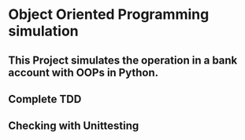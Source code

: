 # Object Oriented Programming simulation 

## This Project simulates the operation in a bank account with OOPs in Python.
## Complete TDD 
## Checking with Unittesting